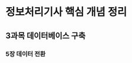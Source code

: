 정보처리기사 핵심 개념 정리
===========================

3과목 데이터베이스 구축
---------------------------

### 5장 데이터 전환



